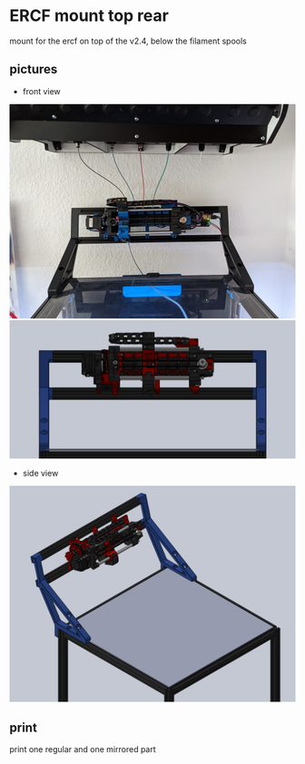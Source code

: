 # ERCF mount top rear

mount for the ercf on top of the v2.4, below the filament spools


## pictures

- front view

![printer top](images/voron_top.jpg "Mounted in v2.4 top view")
![solidworks top](images/solidworks_front.jpg "Assembly in Solidworks, front")


- side view

![solidworks side](images/solidworks_front_side.jpg "Assembly in Solidworks, side view")


## print

print one regular and one mirrored part
